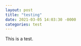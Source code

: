 ```yaml
---
layout: post
title: "testing"
date: 2021-03-05 14:03:30 -0000
categories: test
---
```


This is a test.